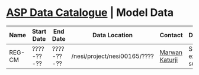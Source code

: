# [ASP Data Catalogue](index.md) | Model Data


| Name   | Start Date  | End Date   | Data Location                                         | Contact                         | Description |
| ---    | ---         | ---        | ---                                                   | ---                             | ---       |
| REG-CM | ????-??-??  | ????-??-?? | /nesi/project/nesi00165/????                          | [Marwan Katurji](contacts.md#marwan-katurji) | Some example subset |